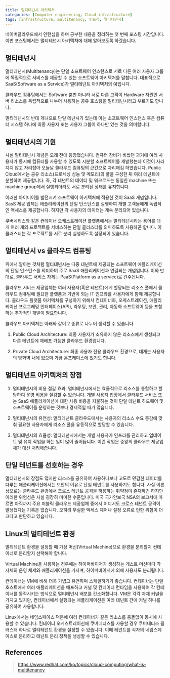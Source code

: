 ```yaml
---
title: 멀티테넌시 아키텍처
categories: [Computer engineering, Cloud infrastructure]
tags: [infrastructure, multitenancy, 인프라, 멀티테넌시]
---
```


네이버클라우드에서 인턴십을 하며 공부한 내용을 정리하는 첫 번째 포스팅 시간입니다. 이번 포스팅에서는 멀티테넌시 아키텍처에 대해 알아보도록 하겠습니다.

## 멀티테넌시

멀티테넌시(Multitenancy)는 단일 소프트웨어 인스턴스로 서로 다른 여러 사용자 그룹에 독립적으로 서비스를 제공할 수 있는 소프트웨어 아키텍처를 말합니다. 대표적으로 SaaS(Software as a Service)가 멀티테넌트 아키텍처의 예입니다.

클라우드 컴퓨팅에서는 Software 뿐만 아니라 서로 다른 고객이 Hardware 자원인 서버 리소스를 독립적으로 나누어 사용하는 공유 호스팅을 멀티테넌시라고 부르기도 합니다.

멀티테넌시의 반대 개녀으로 단일 테넌시가 있는데 이는 소프트웨어 인스턴스 혹은 컴퓨터 시스템 하나에 최종 사용자 또는 사용자 그룹이 하나만 있는 것을 의미합니다. 

## 멀티테넌시의 기원

사실 멀티테넌시 개념은 오래 전에 등장했습니다. 컴퓨터 장비가 비쌌던 과거에 여러 사용자가 동시에 컴퓨터를 사용할 수 있도록 시분할 소프트웨어를 개발했는데 이것이 사라지지 않고 자리잡아 오늘날 클라우드 컴퓨팅의 근간으로 자리매김 하였습니다. Public Cloud에서는 공유 리소스(프로세싱 성능 및 메모리)의 풀을 구성한 뒤 여러 테넌트에 분할하여 제공합니다. 즉, 각 테넌트의 데이터 및 워크로드는 동일한 machine 또는 machine group에서 실행되더라도 서로 분리된 상태를 유지합니다.

이러한 아이디어를 발전시켜 소프트웨어 아키텍처에 적용한 것이 SaaS 개념입니다. SasS 제공 업체는 애플리케이션의 단일 인스턴스를 실행하여 개별 고객들에게 독립적인 액세스를 제공합니다. 하지만 각 사용자의 데이터는 계속 분리되어 있습니다.

쿠버네티스와 같은 컨테이너 오케스트레이션 플랫폼에서는 멀티테넌시라는 용어를 대개 여러 개의 프로젝트를 서비스하는 단일 클러스터를 의미하도록 사용하곤 합니다. 이 클러스터는 각 프로젝트를 서로 분리 실행하도록 설정되어 있습니다.

## 멀티테넌시 vs 클라우드 컴퓨팅

위에서 알아본 것처럼 멀티테넌시는 다중 테넌트에 제공되는 소프트웨어 애플리케이션의 단일 인스턴스를 의미하며 주로 SaaS 애플리케이션과 연결되는 개념입니다. 이와 반대로, 클라우드 서비스 자체는 PaaS(Platform as a service)로 간주됩니다.

클라우드 서비스 제공업체는 여러 사용자(혹은 테넌트)에게 할당되는 리소스 풀에서 클라우드 컴퓨팅에 필요한 플랫폼과 기반이 되는 IT 인프라를 사용자에게 함께 제공합니다. 클라우드 플랫폼 아키텍처를 구성하기 위해서 컨테이너화, 오케스트레이션, 애플리케이션 프로그래밍 인터페이스(API), 라우팅, 보안, 관리, 자동화 소프트웨어 등을 포함하는 추가적인 개발이 필요합니다.

클라우드 아키텍처는 아래와 같이 2 종류로 나누어 생각할 수 있습니다.

1. Public Cloud Architecture: 최종 사용자가 소유하지 않은 리소스에서 생성되고 다른 테넌트에 재배포 가능한 클라우드 환경입니다.

2. Private Cloud Architecture: 최종 사용자 전용 클라우드 환경으로, 대개는 사용자의 방화벽 내에 있으며 가끔 온프레미스에 있기도 합니다.

## 멀티테넌트 아키텍처의 장점

1. 멀티테넌시의 비용 절감 효과: 멀티테넌시에서는 효율적으로 리소스를 통합하고 할당하여 운영 비용을 절감할 수 있습니다. 개별 사용자 입장에서 클라우드 서비스 또는 SaaS 애플리케이션에 대한 사용 비용을 지불하는 것이 단일 테넌트 하드웨어 및 소프트웨어를 운영하는 것보다 경제적일 때가 많습니다.

2. 멀티테넌시의 유연성: 멀티테넌트 클라우드에서는 사용자의 리소스 수요 증감에 맞춰 필요한 사용자에게 리소스 풀을 유동적으로 할당할 수 있습니다. 

3. 멀티테넌시의 효율성: 멀티테넌시에서는 개별 사용자가 인프라를 관리하고 업데이트 및 유지 작업을 하는 일이 많이 줄어듭니다. 이런 작업은 중앙의 클라우드 제공업체가 대신 처리해줍니다.

## 단일 테넌트를 선호하는 경우

멀티테넌시의 장점도 많지만 리소스를 공유하여 사용하다보니 고도로 민감한 데이터를 다루는 애플리케이션에서는 보안의 이유로 단일 테넌트를 사용하기도 합니다. 사실 이론상으로는 클라우드 환경에서 크로스 테넌트 공격을 허용하는 취약점이 존재하긴 하지만 이러한 위험성은 사실 굉장히 미미한 수준입니다. 미국 국가안보국 NSA의 보고서에 따르면 아직까지 주요 퍼블릭 클라우드 제공업체 중에서 어디서도 크로스 테넌트 공격이 발생했다는 기록은 없습니다. 오히려 부실한 액세스 제어나 설정 오류로 인한 위험이 더 크다고 판단하고 있습니다.

## Linux의 멀티테넌트 환경

멀티테넌트 환경을 설정할 때 가상 머신(Virtual Machine)으로 환경을 분리할지 컨테이너로 분리할지 선택해야 합니다.

Virtual Machine을 사용하는 경우에는 하이퍼바이저가 생성하는 게스트 머신마다 각 자체의 운영 체제와 애플리케이션을 가지며, 하이퍼바이저에 의해 사용자도 분리됩니다.

컨테이너는 VM에 비해 더욱 가볍고 유연하며 스케일하기가 좋습니다. 컨테이너는 단일 호스트에서 여러 애플리케이션을 배포하고 커널 및 컨테이너 런타임을 사용하여 각 컨테이너를 동작시키는 방식으로 멀티테넌시 배포를 간소화합니다. VM은 각각 자체 커널을 가지고 있지만, 컨테이너에서 실행되는 애플리케이션은 여러 테넌트 간에 커널 하나를 공유하여 사용합니다. 

Linux에서는 네임스페이스 덕분에 여러 컨테이너가 같은 리소스를 충돌없이 동시에 사용할 수 있습니다. 컨테이너 오케스트레이션에 쿠버네티스를 사용할 경우 쿠버네티스 클러스터 하나로 멀티테넌트 환경을 설정할 수 있습니다. 이때 테넌트를 각자의 네임스페이스로 분리하고 테넌트 분리 정책을 생성할 수 있습니다.


## References
> https://www.redhat.com/ko/topics/cloud-computing/what-is-multitenancy 


